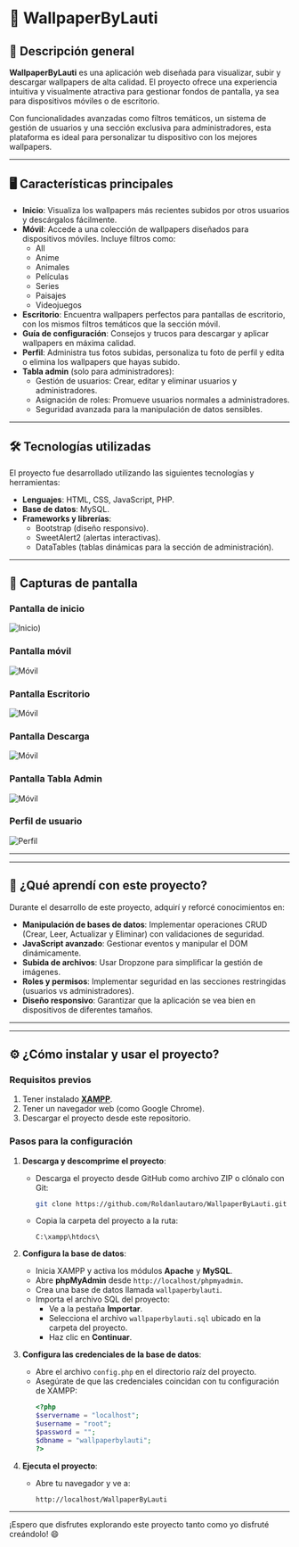 # 📸 WallpaperByLauti

## 🌟 Descripción general

**WallpaperByLauti** es una aplicación web diseñada para visualizar, subir y descargar wallpapers de alta calidad. El proyecto ofrece una experiencia intuitiva y visualmente atractiva para gestionar fondos de pantalla, ya sea para dispositivos móviles o de escritorio.  

Con funcionalidades avanzadas como filtros temáticos, un sistema de gestión de usuarios y una sección exclusiva para administradores, esta plataforma es ideal para personalizar tu dispositivo con los mejores wallpapers.

---

## 🖥️ Características principales

- **Inicio**: Visualiza los wallpapers más recientes subidos por otros usuarios y descárgalos fácilmente.
- **Móvil**: Accede a una colección de wallpapers diseñados para dispositivos móviles. Incluye filtros como:
  - All
  - Anime
  - Animales
  - Películas
  - Series
  - Paisajes
  - Videojuegos
- **Escritorio**: Encuentra wallpapers perfectos para pantallas de escritorio, con los mismos filtros temáticos que la sección móvil.
- **Guía de configuración**: Consejos y trucos para descargar y aplicar wallpapers en máxima calidad.
- **Perfil**: Administra tus fotos subidas, personaliza tu foto de perfil y edita o elimina los wallpapers que hayas subido.
- **Tabla admin** (solo para administradores):
  - Gestión de usuarios: Crear, editar y eliminar usuarios y administradores.
  - Asignación de roles: Promueve usuarios normales a administradores.
  - Seguridad avanzada para la manipulación de datos sensibles.

---

## 🛠️ Tecnologías utilizadas

El proyecto fue desarrollado utilizando las siguientes tecnologías y herramientas:

- **Lenguajes**: HTML, CSS, JavaScript, PHP.
- **Base de datos**: MySQL.
- **Frameworks y librerías**:
  - Bootstrap (diseño responsivo).
  - SweetAlert2 (alertas interactivas).
  - DataTables (tablas dinámicas para la sección de administración).

---

## 📸 Capturas de pantalla

### Pantalla de inicio
![Inicio](https://github.com/user-attachments/assets/e4a81e79-9f99-4921-964a-472698bd819b))

### Pantalla móvil
![Móvil](https://github.com/user-attachments/assets/88776196-5f17-4429-b39a-c177014fb3f1)

### Pantalla Escritorio
![Móvil](https://github.com/user-attachments/assets/88776196-5f17-4429-b39a-c177014fb3f1)

### Pantalla Descarga
![Móvil](https://github.com/user-attachments/assets/617f1f8b-3950-41a2-b785-e6a3c5537aa6)


### Pantalla Tabla Admin
![Móvil](https://github.com/user-attachments/assets/83a9834e-9d83-4190-8c79-bcce7b39028f)



### Perfil de usuario
![Perfil](https://github.com/user-attachments/assets/41a3f3dc-8f2a-4732-9022-32ba9a0d6d09)


---


---

## 🧠 ¿Qué aprendí con este proyecto?

Durante el desarrollo de este proyecto, adquirí y reforcé conocimientos en:

- **Manipulación de bases de datos**: Implementar operaciones CRUD (Crear, Leer, Actualizar y Eliminar) con validaciones de seguridad.
- **JavaScript avanzado**: Gestionar eventos y manipular el DOM dinámicamente.
- **Subida de archivos**: Usar Dropzone para simplificar la gestión de imágenes.
- **Roles y permisos**: Implementar seguridad en las secciones restringidas (usuarios vs administradores).
- **Diseño responsivo**: Garantizar que la aplicación se vea bien en dispositivos de diferentes tamaños.

---
---

## ⚙️ ¿Cómo instalar y usar el proyecto?

### Requisitos previos

1. Tener instalado **[XAMPP](https://www.apachefriends.org/es/index.html)**.
2. Tener un navegador web (como Google Chrome).
3. Descargar el proyecto desde este repositorio.

### Pasos para la configuración

1. **Descarga y descomprime el proyecto**:
   - Descarga el proyecto desde GitHub como archivo ZIP o clónalo con Git:
     ```bash
     git clone https://github.com/Roldanlautaro/WallpaperByLauti.git
     ```
   - Copia la carpeta del proyecto a la ruta:  
     ```
     C:\xampp\htdocs\
     ```

2. **Configura la base de datos**:
   - Inicia XAMPP y activa los módulos **Apache** y **MySQL**.
   - Abre **phpMyAdmin** desde `http://localhost/phpmyadmin`.
   - Crea una base de datos llamada `wallpaperbylauti`.
   - Importa el archivo SQL del proyecto:
     - Ve a la pestaña **Importar**.
     - Selecciona el archivo `wallpaperbylauti.sql` ubicado en la carpeta del proyecto.
     - Haz clic en **Continuar**.

3. **Configura las credenciales de la base de datos**:
   - Abre el archivo `config.php` en el directorio raíz del proyecto.
   - Asegúrate de que las credenciales coincidan con tu configuración de XAMPP:
     ```php
     <?php
     $servername = "localhost";
     $username = "root";
     $password = "";
     $dbname = "wallpaperbylauti";
     ?>
     ```

4. **Ejecuta el proyecto**:
   - Abre tu navegador y ve a:  
     ```
     http://localhost/WallpaperByLauti
     ```

---

¡Espero que disfrutes explorando este proyecto tanto como yo disfruté creándolo! 😄
